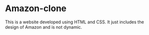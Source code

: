 # Amazon-clone

This is a website developed using HTML and CSS. It just includes the design of Amazon and is not dynamic.
